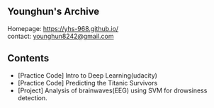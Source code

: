## Younghun's Archive

Homepage: https://yhs-968.github.io/  
contact: younghun8242@gmail.com

## Contents
- [Practice Code] Intro to Deep Learning(udacity)
- [Practice Code] Predicting the Titanic Survivors
- [Project] Analysis of brainwaves(EEG) using SVM for drowsiness detection.
